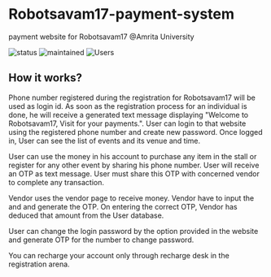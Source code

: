 # Robotsavam17-payment-system
payment website for Robotsavam17 @Amrita University

![status](https://img.shields.io/badge/Status-Stable-blue.svg)
![maintained](https://img.shields.io/maintenance/yes/2017.svg)
![Users](https://img.shields.io/badge/Users-%3E2000-brightgreen.svg)

## How it works?

Phone number registered during the registration for Robotsavam17 will be used as login id.
As soon as the registration process for an individual is done, he will receive a generated text message
displaying "Welcome to Robotsavam17, Visit <link-to-website> for your payments.".
User can login to that website using the registered phone number and create new password.
Once logged in, User can see the list of events and its venue and time. 

User can use the money in his account to purchase any item in the stall or register for any other
event by sharing his phone number. User will receive an OTP as text message.
User must share this OTP with concerned vendor to complete any transaction.

Vendor uses the vendor page to receive money. Vendor have to input the <user phone number> and 
<amount> and generate the OTP. On entering the correct OTP, Vendor has deduced that amount from the 
User database. 

User can change the login password by the option provided in the website and generate OTP for the number 
to change password.

You can recharge your account only through recharge desk in the registration arena.

